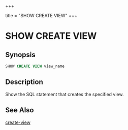+++

title = "SHOW CREATE VIEW"
+++

SHOW CREATE VIEW
================

Synopsis
--------

``` sql
SHOW CREATE VIEW view_name
```

Description
-----------

Show the SQL statement that creates the specified view.

See Also
--------

[create-view](./create-view.html)
